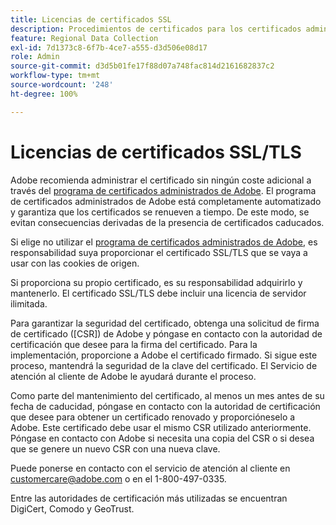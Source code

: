 ```yaml
---
title: Licencias de certificados SSL
description: Procedimientos de certificados para los certificados administrados por el cliente
feature: Regional Data Collection
exl-id: 7d1373c8-6f7b-4ce7-a555-d3d506e08d17
role: Admin
source-git-commit: d3d5b01fe17f88d07a748fac814d2161682837c2
workflow-type: tm+mt
source-wordcount: '248'
ht-degree: 100%

---
```


# Licencias de certificados SSL/TLS

Adobe recomienda administrar el certificado sin ningún coste adicional a través del [programa de certificados administrados de Adobe](https://experienceleague.adobe.com/docs/core-services/interface/ec-cookies/cookies-first-party.html?lang=es). El programa de certificados administrados de Adobe está completamente automatizado y garantiza que los certificados se renueven a tiempo. De este modo, se evitan consecuencias derivadas de la presencia de certificados caducados.

Si elige no utilizar el [programa de certificados administrados de Adobe](https://experienceleague.adobe.com/docs/core-services/interface/ec-cookies/cookies-first-party.html?lang=es), es responsabilidad suya proporcionar el certificado SSL/TLS que se vaya a usar con las cookies de origen.

Si proporciona su propio certificado, es su responsabilidad adquirirlo y mantenerlo.  El certificado SSL/TLS debe incluir una licencia de servidor ilimitada.

Para garantizar la seguridad del certificado, obtenga una solicitud de firma de certificado ([CSR]) de Adobe y póngase en contacto con la autoridad de certificación que desee para la firma del certificado.  Para la implementación, proporcione a Adobe el certificado firmado.  Si sigue este proceso, mantendrá la seguridad de la clave del certificado.  El Servicio de atención al cliente de Adobe le ayudará durante el proceso.

Como parte del mantenimiento del certificado, al menos un mes antes de su fecha de caducidad, póngase en contacto con la autoridad de certificación que desee para obtener un certificado renovado y proporcióneselo a Adobe.  Este certificado debe usar el mismo CSR utilizado anteriormente.  Póngase en contacto con Adobe si necesita una copia del CSR o si desea que se genere un nuevo CSR con una nueva clave.

Puede ponerse en contacto con el servicio de atención al cliente en customercare@adobe.com o en el 1-800-497-0335.

Entre las autoridades de certificación más utilizadas se encuentran DigiCert, Comodo y GeoTrust.
